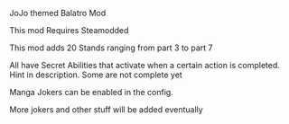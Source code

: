 JoJo themed Balatro Mod

This mod Requires Steamodded

This mod adds 20 Stands ranging from part 3 to part 7

All have Secret Abilities that activate when a certain action is completed. Hint in description. Some are not complete yet

Manga Jokers can be enabled in the config.

More jokers and other stuff will be added eventually

